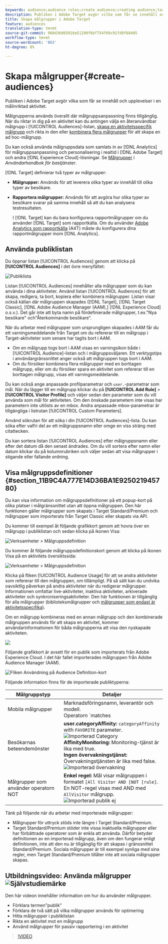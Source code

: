 ```yaml
---
keywords: audience;audience rules;create audience;creating audience;targeting audience;reporting audience;report audience;segment;custom profile parameters;audience definition;audiences list
description: Publiken i Adobe Target avgör vilka som får se innehåll och upplevelser i en målinriktad aktivitet.
title: Skapa målgrupper i Adobe Target
feature: audiences
translation-type: tm+mt
source-git-commit: 968d36d65016e51290f6bf754f69c91fd8f68405
workflow-type: tm+mt
source-wordcount: '863'
ht-degree: 0%

---
```



# Skapa målgrupper{#create-audiences}

Publiken i Adobe Target avgör vilka som får se innehåll och upplevelser i en målinriktad aktivitet.

Målgrupperna används överallt där målgruppsanpassning finns tillgänglig. När du riktar in dig på en aktivitet kan du antingen välja en återanvändbar målgrupp i [!UICONTROL Audiences]-listan, [skapa en aktivitetsspecifik målgrupp](/help/c-target/creating-activity-only-audience.md) och rikta in den eller [kombinera flera målgrupper](/help/c-target/combining-multiple-audiences.md#concept_A7386F1EA4394BD2AB72399C225981E5) för att skapa en ad hoc-målgrupp.

Du kan också använda målgruppsdata som samlats in av [!DNL Analytics] för målgruppsanpassning och personalisering i realtid i [!DNL Adobe Target] och andra [!DNL Experience Cloud]-lösningar. Se [Målgrupper](https://experienceleague.adobe.com/docs/core-services/interface/audiences/audience-library.html) i *Användarhandbok för bastjänster*.

[!DNL Target] definierar två typer av målgrupper:

* **Målgrupper:** Används för att leverera olika typer av innehåll till olika typer av besökare.
* **Rapportera målgrupper:** Används för att avgöra hur olika typer av besökare svarar på samma innehåll så att du kan analysera testresultaten.

   I [!DNL Target] kan du bara konfigurera rapportmålgrupper om du använder [!DNL Target] som rapportkälla. Om du använder [Adobe Analytics som rapportkälla](/help/c-integrating-target-with-mac/a4t/a4t.md) (A4T) måste du konfigurera dina rapportmålgrupper inom [!DNL Analytics].

## Använda publiklistan

Du öppnar listan [!UICONTROL Audiences] genom att klicka på **[!UICONTROL Audiences]** i det övre menyfältet:

![Publiklista](assets/audiences_list.png)

Listan [!UICONTROL Audiences] innehåller alla målgrupper som du kan använda i dina aktiviteter. Använd listan [!UICONTROL Audiences] för att skapa, redigera, ta bort, kopiera eller kombinera målgrupper. Listan visar också källan där målgruppen skapades ([!DNL Target], [!DNL Target Classic], [!DNL Adobe Audience Manager (AAM),] [!DNL Experience Cloud] o.s.v.). Det går inte att byta namn på fördefinierade målgrupper, t.ex.&quot;Nya besökare&quot; och&quot;Återkommande besökare&quot;.

När du arbetar med målgrupper som ursprungligen skapades i AAM får du ett varningsmeddelande från Target om du refererar till en målgrupp i Target-aktiviteter som senare har tagits bort i AAM.

* Om en målgrupp togs bort i AAM visas en varningsikon både i [!UICONTROL Audience]-listan och i målgruppsväljaren. Ett verktygstips i användargränssnittet anger också att målgruppen togs bort i AAM.
* Om du försöker kombinera flera målgrupper med en borttagen målgrupp, eller om du försöker spara en aktivitet som refererar till en borttagen målgrupp, visas ett varningsmeddelande.

Du kan också ange anpassade profilparametrar och `user.`-parametrar som mål. När du lägger till en målgrupp klickar du på **[!UICONTROL Add Rule]** > **[!UICONTROL Visitor Profile]** och väljer sedan den parameter som du vill använda som mål för aktiviteten. Om den önskade parametern inte visas har parametern inte utlösts av en mbox. Andra anpassade mbox-parametrar är tillgängliga i listrutan [!UICONTROL Custom Parameters].

Använd sökrutan för att söka i din [!UICONTROL Audiences]-lista. Du kan söka efter valfri del av ett målgruppsnamn eller omge en viss sträng med citattecken.

Du kan sortera listan [!UICONTROL Audiences] efter målgruppsnamn eller efter det datum då den senast ändrades. Om du vill sortera efter namn eller datum klickar du på kolumnrubriken och väljer sedan att visa målgrupper i stigande eller fallande ordning.

## Visa målgruppsdefinitioner {#section_11B9C4A777E14D36BA1E925021945780}

Du kan visa information om målgruppsdefinitioner på ett popup-kort på olika platser i målgränssnittet utan att öppna målgruppen. Den här funktionen gäller målgrupper som skapats i Target Standard/Premium och målgrupper som importerats från Target Classic eller skapats via API.

Du kommer till exempel åt följande grafikkort genom att hovra över en målgrupp i publiklistan och sedan klicka på ikonen Visa:

![Verksamheter > Målgruppsdefinition](assets/audience_definition_list.png)

Du kommer åt följande målgruppsdefinitionskort genom att klicka på ikonen Visa på en aktivitets översiktssida:

![Verksamheter > Målgruppsdefinition](assets/audience_definition_list.png)

Klicka på fliken [!UICONTROL Audience Usage] för att se andra aktiviteter som refererar till den målgruppen, om tillämpligt. På så sätt kan du undvika oavsiktlig påverkan på andra aktiviteter när du redigerar målgrupper. Informationen omfattar live-aktiviteter, inaktiva aktiviteter, arkiverade aktiviteter och synkroniseringsaktiviteter. Den här funktionen är tillgänglig för alla målgrupper (biblioteksmålgrupper och [målgrupper som endast är aktivitetsspecifika](/help/c-target/creating-activity-only-audience.md#concept_A6BADCF530ED4AE1852E677FEBE68483)).

Om en målgrupp kombineras med en annan målgrupp och den kombinerade målgruppen används för att skapa en aktivitet, kommer användarinformationen för båda målgrupperna att visa den nyskapade aktiviteten.

![](assets/audience_definition_list_usage.png)

Följande grafikkort är avsett för en publik som importerats från Adobe Experience Cloud. I det här fallet importerades målgruppen från Adobe Audience Manager (AAM).

![Fliken Användning på Audience Definition-kort](assets/audience_definition_mc.png)

Följande information finns för de importerade publiktyperna:

| Målgruppstyp | Detaljer |
|--- |--- |
| Mobila målgrupper | Marknadsföringsnamn, leverantör och modell.<br>Operatorn  `matches | does not match` visas i stället för  `equals | does not equal`<br>![Importerad mobil publik](/help/c-target/c-audiences/assets/imported_mobile_audience.png). |
| Besökarnas beteendemönster | **user.categoryAffinity:** `categoryAffinity` with  `FAVORITE` parameter.<br>![Importerad Category ](/help/c-target/c-audiences/assets/imported_category_affinity.png)<br>**AffinityMonitoring:** Monitoring-tjänst är lika med true.<br>**Ingen övervakningstjänst:** Övervakningstjänsten är lika med false.<br>![Importerad övervakning](/help/c-target/c-audiences/assets/imported_monitoring.png) |
| Målgrupper som använder operatorn NOT | **Enkel regel:** Mål visar målgruppen i formatet  `[All Visitor AND [NOT [rule]`. En NOT-regel visas med AND med `AllVisitor` målgrupp.<br>![Importerad publik ej](/help/c-target/c-audiences/assets/imported_not_audience.png) |

Tänk på följande när du arbetar med importerade målgrupper:

* Målgrupper för uttryck stöds inte längre i Target Standard/Premium.
* Target Standard/Premium stöder inte vissa inaktuella målgrupper eller har förbättrade operatorer som är enkla att använda. Därför betyder definitionen av en importerad målgrupp, även om den fungerar enligt definitionen, inte att den nu är tillgänglig för att skapas i gränssnittet Standard/Premium. Sociala målgrupper är till exempel synliga med sina regler, men Target Standard/Premium tillåter inte att sociala målgrupper skapas.

## Utbildningsvideo: Använda målgrupper ![Självstudiemärke](/help/assets/tutorial.png)

Den här videon innehåller information om hur du använder målgrupper.

* Förklara termen&quot;publik&quot;
* Förklara de två sätt på vilka målgrupper används för optimering
* Hitta målgrupper i publiklistan
* Rikta en aktivitet mot en målgrupp
* Använd målgrupper för passiv rapportering i en aktivitet

>[!VIDEO](https://video.tv.adobe.com/v/17398)
